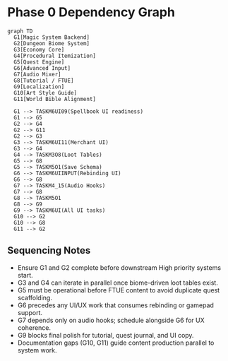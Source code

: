 # Phase 0 Dependency Graph

```mermaid
graph TD
  G1[Magic System Backend]
  G2[Dungeon Biome System]
  G3[Economy Core]
  G4[Procedural Itemization]
  G5[Quest Engine]
  G6[Advanced Input]
  G7[Audio Mixer]
  G8[Tutorial / FTUE]
  G9[Localization]
  G10[Art Style Guide]
  G11[World Bible Alignment]

  G1 --> TASKM6UI09(Spellbook UI readiness)
  G1 --> G5
  G2 --> G4
  G2 --> G11
  G2 --> G3
  G3 --> TASKM6UI11(Merchant UI)
  G3 --> G4
  G4 --> TASKM3O8(Loot Tables)
  G5 --> G8
  G5 --> TASKM5O1(Save Schema)
  G6 --> TASKM6UIINPUT(Rebinding UI)
  G6 --> G8
  G7 --> TASKM4_15(Audio Hooks)
  G7 --> G8
  G8 --> TASKM5O1
  G8 --> G9
  G9 --> TASKM6UI(All UI tasks)
  G10 --> G2
  G10 --> G8
  G11 --> G2
```

## Sequencing Notes

- Ensure G1 and G2 complete before downstream High priority systems start.
- G3 and G4 can iterate in parallel once biome-driven loot tables exist.
- G5 must be operational before FTUE content to avoid duplicate quest scaffolding.
- G6 precedes any UI/UX work that consumes rebinding or gamepad support.
- G7 depends only on audio hooks; schedule alongside G6 for UX coherence.
- G9 blocks final polish for tutorial, quest journal, and UI copy.
- Documentation gaps (G10, G11) guide content production parallel to system work.
